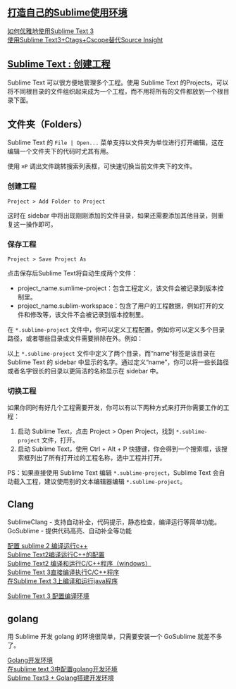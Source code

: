 ## [打造自己的Sublime使用环境](http://www.codesec.net/view/165691.html)
[如何优雅地使用Sublime Text 3](http://www.jianshu.com/p/3cb5c6f2421c)  
[使用Sublime Text3+Ctags+Cscope替代Source Insight](https://www.zybuluo.com/lanxinyuchs/note/33551)  

## [Sublime Text : 创建工程](http://www.cnblogs.com/bluestorm/p/4768383.html)
Sublime Text 可以很方便地管理多个工程。使用 Sublime Text 的Projects，可以将不同根目录的文件组织起来成为一个工程，而不用将所有的文件都放到一个根目录下面。

## 文件夹（Folders）
Sublime Text 的 `File | Open...` 菜单支持以文件夹为单位进行打开编辑，这在编辑一个文件夹下的代码时尤其有用。

使用 `⌘P` 调出文件跳转搜索列表框，可快速切换当前文件夹下的文件。

### 创建工程

	Project > Add Folder to Project

这时在 sidebar 中将出现刚刚添加的文件目录，如果还需要添加其他目录，则重复这一操作即可。

### 保存工程

	Project > Save Project As

点击保存后Sublime Text将自动生成两个文件：

- project_name.sumlime-project：包含工程定义，该文件会被记录到版本控制里。  
- project_name.sublim-workspace：包含了用户的工程数据，例如打开的文件和修改等，该文件不会被记录到版本控制里。

在 `*.sublime-project` 文件中，你可以定义工程配置。例如你可以定义多个目录路径，或者哪些目录或文件需要排除在外。例如：

以上 `*.sublime-project` 文件中定义了两个目录，而“name”标签是该目录在 Sublime Text 的 sidebar 中显示的名字。通过定义“name”，你可以将一些长路径或者名字很长的目录以更简洁的名称显示在 sidebar 中。

### 切换工程
如果你同时有好几个工程需要开发，你可以有以下两种方式来打开你需要工作的工程：

1. 启动 Sublime Text，点击 Project > Open Project，找到 `*.sublime-project` 文件，打开。  
2. 启动 Sublime Text，使用 Ctrl + Alt + P 快捷键，你会得到一个搜索框，该搜索框列出了所有打开过的工程名称，选中工程并打开。

PS：如果直接使用 Sublime Text 编辑 `*.sublime-project`，Sublime Text 会自动载入工程，建议使用别的文本编辑器编辑 `*.sublime-project`。

## Clang
SublimeClang - 支持自动补全，代码提示，静态检查，编译运行等简单功能。  
GoSublime - 提供代码高亮、自动补全等功能  

[配置 sublime 2 编译运行c++](http://blog.csdn.net/yankunhaha/article/details/14002967)  
[Sublime Text2编译运行C++的配置](http://blog.csdn.net/ck_boss/article/details/22793033)  
[Sublime Text2 编译和运行C/C++程序（windows）](http://www.cnblogs.com/akira90/archive/2013/01/02/2842571.html)  
[Sublime Text 3直接编译执行C/C++程序](http://blog.csdn.net/shenwanjiang111/article/details/53728941)  
[在Sublime Text 3上编译和运行java程序](http://blog.csdn.net/ksearch/article/details/20701495)  

[Sublime Text 3 配置编译环境](http://www.jb51.net/softjc/180873.html)  

## golang
用 Sublime 开发 golang 的环境很简单，只需要安装一个 GoSublime 就差不多了。

[Golang开发环境](http://www.jianshu.com/p/34fb92daab20)  
[在sublime text 3中配置golang开发环境](http://sunbofu.blog.51cto.com/6431507/1546005/)  
[Sublime Text3 + Golang搭建开发环境](http://blog.csdn.net/aqiang912/article/details/46775409)  
